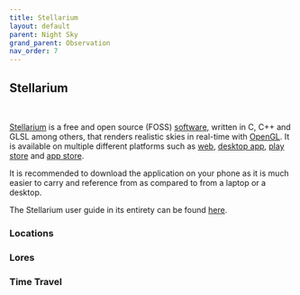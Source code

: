 ```yaml
---
title: Stellarium
layout: default
parent: Night Sky
grand_parent: Observation
nav_order: 7
---
```


## Stellarium

<br>

[Stellarium](https://stellarium.org/) is a free and open source (FOSS) [software](https://github.com/stellarium/stellarium), written in C, C++ and GLSL among others, that renders realistic skies in real-time with [OpenGL](https://www.opengl.org/). It is available on multiple different platforms such as [web](https://stellarium-web.org/), [desktop app](https://github.com/Stellarium/stellarium/releases/), [play store](https://play.google.com/store/apps/details?id=com.noctuasoftware.stellarium_free) and [app store](https://apps.apple.com/us/app/stellarium-mobile-star-map/id1458716890).

It is recommended to download the application on your phone as it is much easier to carry and reference from as compared to from a laptop or a desktop.

The Stellarium user guide in its entirety can be found [here](https://stellarium.org/files/guide.pdf).

### Locations

### Lores

### Time Travel
